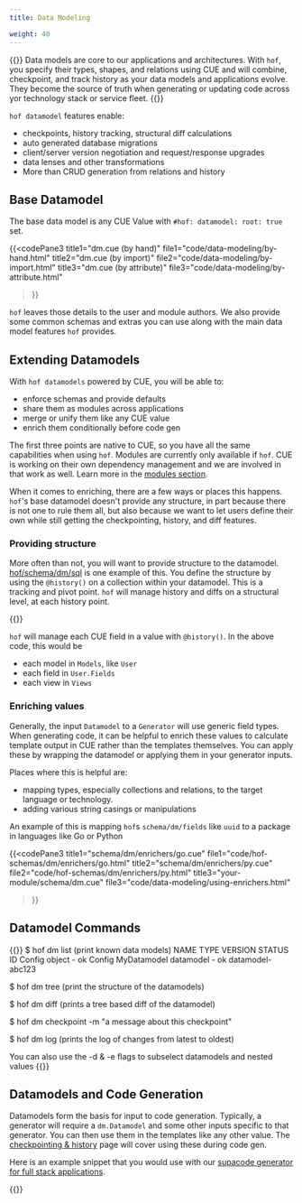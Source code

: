 ```yaml
---
title: Data Modeling

weight: 40
---
```


{{<lead>}}
Data models are core to our applications and architectures.
With `hof`, you specify their types, shapes, and relations using CUE
and will combine, checkpoint, and track history
as your data models and applications evolve.
They become the source of truth when generating or updating
code across yor technology stack or service fleet.
{{</lead>}}

`hof datamodel` features enable:

- checkpoints, history tracking, structural diff calculations
- auto generated database migrations
- client/server version negotiation and request/response upgrades
- data lenses and other transformations
- More than CRUD generation from relations and history

## Base Datamodel

The base data model is any CUE Value with
`#hof: datamodel: root: true` set.

{{<codePane3
    title1="dm.cue (by hand)"      file1="code/data-modeling/by-hand.html"
    title2="dm.cue (by import)"    file2="code/data-modeling/by-import.html"
    title3="dm.cue (by attribute)" file3="code/data-modeling/by-attribute.html"
>}}

`hof` leaves those details to the user and module authors.
We also provide some common schemas and extras you can use
along with the main data model features `hof` provides.


## Extending Datamodels

With `hof datamodels` powered by CUE, you will be able to:

- enforce schemas and provide defaults
- share them as modules across applications
- merge or unify them like any CUE value
- enrich them conditionally before code gen

The first three points are native to CUE,
so you have all the same capabilities when using `hof`.
Modules are currently only available if `hof`.
CUE is working on their own dependency management
and we are involved in that work as well.
Learn more in the [modules section](/modules/).

When it comes to enriching, there are a few ways or places this happens.
`hof`'s base datamodel doesn't provide any structure,
in part because there is not one to rule them all,
but also because we want to let users define their own
while still getting the checkpointing, history, and diff features.

### Providing structure

More often than not, you will want to
provide structure to the datamodel.
[hof/schema/dm/sql](https://github.com/hofstadter-io/hof/blob/_dev/schema/dm/sql/dm.cue) is one example of this.
You define the structure by using the `@history()`
on a collection within your datamodel.
This is a tracking and pivot point.
`hof` will manage history and diffs
on a structural level, at each history point.


{{<codePane title="providing-structure.cue" file="code/data-modeling/providing-structure.html" >}}

`hof` will manage each CUE field in a value with `@history()`.
In the above code, this would be

- each model in `Models`, like `User`
- each field in `User.Fields`
- each view in `Views`

### Enriching values

Generally, the input `Datamodel` to a `Generator` will use generic field types.
When generating code, it can be helpful to enrich these values to calculate
template output in CUE rather than the templates themselves.
You can apply these by wrapping the datamodel or applying them in your generator inputs.

Places where this is helpful are:

- mapping types, especially collections and relations, to the target language or technology.
- adding various string casings or manipulations

An example of this is mapping `hof`s `schema/dm/fields` like `uuid`
to a package in languages like Go or Python

{{<codePane3
    title1="schema/dm/enrichers/go.cue" file1="code/hof-schemas/dm/enrichers/go.html"
    title2="schema/dm/enrichers/py.cue" file2="code/hof-schemas/dm/enrichers/py.html"
    title3="your-module/schema/dm.cue"  file3="code/data-modeling/using-enrichers.html"
>}}

## Datamodel Commands

{{<codeInner title="example command usage" lang="shell">}}
$ hof dm list   (print known data models)
NAME         TYPE       VERSION  STATUS  ID
Config       object     -        ok      Config
MyDatamodel  datamodel  -        ok      datamodel-abc123

$ hof dm tree   (print the structure of the datamodels)

$ hof dm diff   (prints a tree based diff of the datamodel)

$ hof dm checkpoint -m "a message about this checkpoint"

$ hof dm log    (prints the log of changes from latest to oldest)

You can also use the -d & -e flags to subselect datamodels and nested values
{{</codeInner>}}

## Datamodels and Code Generation

Datamodels form the basis for input to code generation.
Typically, a generator will require a `dm.Datamodel` and
some other inputs specific to that generator.
You can then use them in the templates like any other value.
The [checkpointing & history](/data-modeling/checkpointing-and-history/) page will cover using these during code gen.

Here is an example snippet that you would use with our
[supacode generator for full stack applications](https://github.com/hofstadter-io/supacode).

{{<codePane title="using the supacode generator" file="code/data-modeling/dm-and-code-gen.html" >}}

